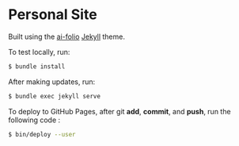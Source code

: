 # Personal Site
Built using the [ai-folio](https://github.com/alshedivat/al-folio) [Jekyll](https://jekyllrb.com/) theme.

To test locally, run:
```bash
$ bundle install
```

After making updates, run:
```bash
$ bundle exec jekyll serve
```

To deploy to GitHub Pages, after git **add**, **commit**, and **push**, run the following code :
```bash
$ bin/deploy --user
```